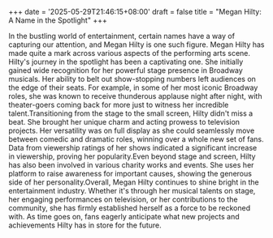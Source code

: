 +++
date = '2025-05-29T21:46:15+08:00'
draft = false
title = "Megan Hilty: A Name in the Spotlight"
+++

In the bustling world of entertainment, certain names have a way of capturing our attention, and Megan Hilty is one such figure. Megan Hilty has made quite a mark across various aspects of the performing arts scene. Hilty's journey in the spotlight has been a captivating one. She initially gained wide recognition for her powerful stage presence in Broadway musicals. Her ability to belt out show-stopping numbers left audiences on the edge of their seats. For example, in some of her most iconic Broadway roles, she was known to receive thunderous applause night after night, with theater-goers coming back for more just to witness her incredible talent.Transitioning from the stage to the small screen, Hilty didn't miss a beat. She brought her unique charm and acting prowess to television projects. Her versatility was on full display as she could seamlessly move between comedic and dramatic roles, winning over a whole new set of fans. Data from viewership ratings of her shows indicated a significant increase in viewership, proving her popularity.Even beyond stage and screen, Hilty has also been involved in various charity works and events. She uses her platform to raise awareness for important causes, showing the generous side of her personality.Overall, Megan Hilty continues to shine bright in the entertainment industry. Whether it's through her musical talents on stage, her engaging performances on television, or her contributions to the community, she has firmly established herself as a force to be reckoned with. As time goes on, fans eagerly anticipate what new projects and achievements Hilty has in store for the future.